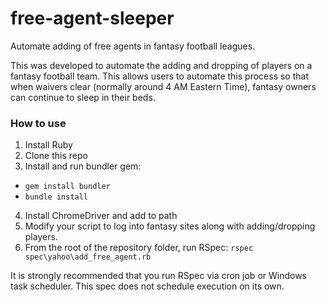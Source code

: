 # free-agent-sleeper
Automate adding of free agents in fantasy football leagues.

This was developed to automate the adding and dropping of players on a fantasy football team. This allows users to automate this process so that when waivers clear (normally around 4 AM Eastern Time), fantasy owners can continue to sleep in their beds.

### How to use ###

1. Install Ruby
2. Clone this repo
3. Install and run bundler gem:
* `gem install bundler`
* `bundle install`
4. Install ChromeDriver and add to path
5. Modify your script to log into fantasy sites along with adding/dropping players.
6. From the root of the repository folder, run RSpec: `rspec spec\yahoo\add_free_agent.rb`

It is strongly recommended that you run RSpec via cron job or Windows task scheduler.  This spec does not schedule execution on its own.
